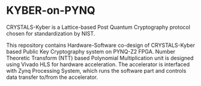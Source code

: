 # KYBER-on-PYNQ
CRYSTALS-Kyber is a Lattice-based Post Quantum Cryptography protocol chosen for standardization by NIST.

This repository contains Hardware-Software co-design of CRYSTALS-Kyber based Public Key Cryptography system on PYNQ-Z2 FPGA.
Number Theoretic Transform (NTT) based Polynomial Multiplication unit is designed using Vivado HLS for hardware acceleration. The accelerator is interfaced with Zynq Processing System, which runs the software part and controls data transfer to/from the accelerator.
